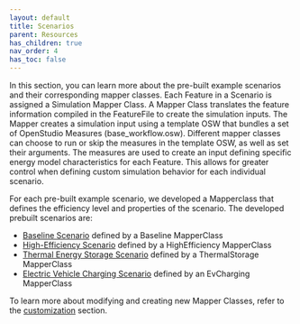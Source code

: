 ```yaml
---
layout: default
title: Scenarios
parent: Resources
has_children: true
nav_order: 4
has_toc: false
---
```


In this section, you can learn more about the pre-built example scenarios and their corresponding mapper classes. Each Feature in a Scenario is assigned a Simulation Mapper Class. A Mapper Class translates the feature information compiled in the FeatureFile to create the simulation inputs. The Mapper creates a simulation input using a template OSW that bundles a set of OpenStudio Measures (base_workflow.osw). Different mapper classes can choose to run or skip the measures in the template OSW, as well as set their arguments. The measures are used to create an input defining specific energy model characteristics for each Feature.  This allows for greater control when defining custom simulation behavior for each individual scenario. 

For each pre-built example scenario, we developed a Mapperclass that defines the efficiency level and properties of the scenario. The developed prebuilt scenarios are: 

- [Baseline Scenario](baseline.md) defined by a Baseline MapperClass
- [High-Efficiency Scenario](highefficiency.md) defined by a HighEfficiency MapperClass
- [Thermal Energy Storage Scenario](thermalstorage.md) defined by a ThermalStorage MapperClass
- [Electric Vehicle Charging Scenario](evcharging.md) defined by an EvCharging MapperClass

To learn more about modifying and creating new Mapper Classes, refer to the [customization](../customization/customization.md) section.